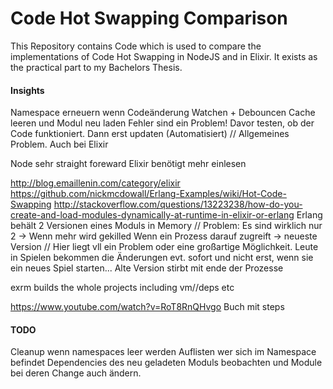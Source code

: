 # Code Hot Swapping Comparison

This Repository contains Code which is used to compare the implementations of Code Hot Swapping in NodeJS and in Elixir.
It exists as the practical part to my Bachelors Thesis.

#### Insights
  Namespace erneuern wenn Codeänderung
  Watchen + Debouncen
  Cache leeren und Modul neu laden
  Fehler sind ein Problem! Davor testen, ob der Code funktioniert. Dann erst updaten (Automatisiert) // Allgemeines Problem. Auch bei Elixir

  Node sehr straight foreward
  Elixir benötigt mehr einlesen

  http://blog.emaillenin.com/category/elixir
  https://github.com/nickmcdowall/Erlang-Examples/wiki/Hot-Code-Swapping
  http://stackoverflow.com/questions/13223238/how-do-you-create-and-load-modules-dynamically-at-runtime-in-elixir-or-erlang
  Erlang behält 2 Versionen eines Moduls in Memory // Problem: Es sind wirklich nur 2 -> Wenn mehr wird gekilled
  Wenn ein Prozess darauf zugreift -> neueste Version // Hier liegt vll ein Problem oder eine großartige Möglichkeit. Leute in Spielen bekommen die Änderungen evt. sofort und nicht erst, wenn sie ein neues Spiel starten... 
  Alte Version stirbt mit ende der Prozesse

  exrm builds the whole projects including vm//deps etc

  https://www.youtube.com/watch?v=RoT8RnQHvgo
  Buch mit steps

#### TODO
  Cleanup wenn namespaces leer werden
  Auflisten wer sich im Namespace befindet
  Dependencies des neu geladeten Moduls beobachten und Module bei deren Change auch ändern.